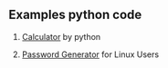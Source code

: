 ## Examples python code

1. [Calculator](calc.py) by python 

2. [Password Generator](password.py) for Linux Users
